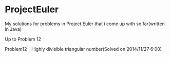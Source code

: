 ProjectEuler
============

My solutions for problems in Project Euler that i come up with so far(written in Java)

Up to Problem 12


Problem12 - Highly divisible triangular number(Solved on 2014/11/27 6:00)

